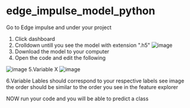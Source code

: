 # edge_impulse_model_python
Go to Edge impulse and under your project
1. Click dashboard
2. Crolldown untill you see the model with extension ".h5"
![image](https://user-images.githubusercontent.com/42109589/185128402-9c20cbb7-f41d-4c08-bcc8-36ea2d39fbd1.png)
3. Download the model to your computer
4. Open the code and edit the following 

![image](https://user-images.githubusercontent.com/42109589/185131110-bc5e57b1-4a37-48a4-8022-52e7281b5ce2.png)
5.Variable X
![image](https://user-images.githubusercontent.com/42109589/185133637-61fe512d-3780-4eaa-b488-c28e7efd9061.png)


6.Variable Lables should correspond to your respective labels see image the order should be similar to the order you see in the feature explorer

NOW run your code and you will be able to predict a class

